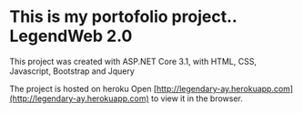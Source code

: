 # This is my portofolio project.. LegendWeb 2.0

This project was created with ASP.NET Core 3.1, with HTML, CSS, Javascript, Bootstrap and Jquery

The project is hosted on heroku 
Open [http://legendary-ay.herokuapp.com](http://legendary-ay.herokuapp.com) to view it in the browser.


